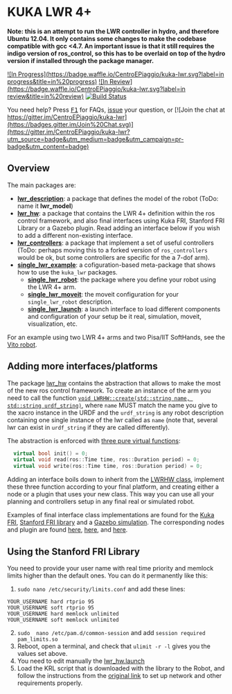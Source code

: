 # KUKA LWR 4+ 

**Note: this is an attempt to run the LWR controller in hydro, and therefore Ubuntu 12.04. It only contains some changes to make the codebase compatible with gcc <4.7. An important issue is that it still requires the indigo version of ros_control, so this has to be overlaid on top of the hydro version if installed through the package manager.**

[![In Progress](https://badge.waffle.io/CentroEPiaggio/kuka-lwr.svg?label=in progress&title=in%20progress)](http://waffle.io/CentroEPiaggio/kuka-lwr) [![In Review](https://badge.waffle.io/CentroEPiaggio/kuka-lwr.svg?label=in review&title=in%20review)](http://waffle.io/CentroEPiaggio/kuka-lwr) [![Build Status](https://travis-ci.org/CentroEPiaggio/kuka-lwr.svg?branch=master)](https://travis-ci.org/CentroEPiaggio/kuka-lwr)

You need help? Press [<kbd>F1</kbd>](https://github.com/CentroEPiaggio/kuka-lwr/issues?utf8=%E2%9C%93&q=label%3Aquestion+) for FAQs, [issue](https://github.com/CentroEPiaggio/kuka-lwr/issues) your question, or [![Join the chat at https://gitter.im/CentroEPiaggio/kuka-lwr](https://badges.gitter.im/Join%20Chat.svg)](https://gitter.im/CentroEPiaggio/kuka-lwr?utm_source=badge&utm_medium=badge&utm_campaign=pr-badge&utm_content=badge)

## Overview

The main packages are:
- [__lwr_description__](lwr_description): a package that defines the model of the robot (ToDo: name it __lwr_model__)
- [__lwr_hw__](lwr_hw): a package that contains the LWR 4+ definition within the ros control framework, and also final interfaces using Kuka FRI, Stanford FRI Library or a Gazebo plugin. Read adding an interface below if you wish to add a different non-existing interface. 
- [__lwr_controllers__](lwr_controllers): a package that implement a set of useful controllers (ToDo: perhaps moving this to a forked version of `ros_controllers` would be ok, but some controllers are specific for the a 7-dof arm).
- [__single_lwr_example__](single_lwr_example): a cofiguration-based meta-package that shows how to use the `kuka_lwr` packages.
	- [__single_lwr_robot__](single_lwr_example/single_lwr_robot): the package where you define your robot using the LWR 4+ arm.
	- [__single_lwr_moveit__](single_lwr_example/single_lwr_moveit): the moveit configuration for your `single_lwr_robot` description.
	- [__single_lwr_launch__](single_lwr_example/single_lwr_launch): a launch interface to load different components and configuration of your setup be it real, simulation, moveit, visualization, etc.

For an example using two LWR 4+ arms and two Pisa/IIT SoftHands, see the [Vito robot](https://github.com/CentroEPiaggio/vito-robot).

## Adding more interfaces/platforms

The package [lwr_hw](lwr_hw) contains the abstraction that allows to make the most of the new ros control framework. To create an instance of the arm you need to call the function [`void LWRHW::create(std::string name, std::string urdf_string)`](lwr_hw/include/lwr_hw/lwr_hw.h#L40), where `name` MUST match the name you give to the xacro instance in the URDF and the `urdf_string` is any robot description containing one single instance of the lwr called as `name` (note that, several lwr can exist in `urdf_string` if they are called differently).

The abstraction is enforced with [three pure virtual functions](lwr_hw/include/lwr_hw/lwr_hw.h#L61-L64):
``` c++
  virtual bool init() = 0;
  virtual void read(ros::Time time, ros::Duration period) = 0;
  virtual void write(ros::Time time, ros::Duration period) = 0;
```

Adding an interface boils down to inherit from the [LWRHW class](lwr_hw/include/lwr_hw/lwr_hw.h#L33), implement these three function according to your final platform, and creating either a node or a plugin that uses your new class. This way you can use all your planning and controllers setup in any final real or simulated robot.

Examples of final interface class implementations are found for the [Kuka FRI](lwr_hw/include/lwr_hw/lwr_hw_fri.hpp), [Stanford FRI library](lwr_hw/include/lwr_hw/lwr_hw_fril.hpp) and a [Gazebo simulation](lwr_hw/include/lwr_hw/lwr_hw_gazebo.hpp). The corresponding nodes and plugin are found [here](lwr_hw/src/lwr_hw_fri_node.cpp), [here](lwr_hw/src/lwr_hw_fril_node.cpp), and [here](lwr_hw/src/lwr_hw_gazebo_plugin.cpp).

## Using the Stanford FRI Library

You need to provide your user name with real time priority and memlock limits higher than the default ones. You can do it permanently like this:

1. `sudo nano /etc/security/limits.conf` and add these lines: 
```
YOUR_USERNAME hard rtprio 95
YOUR_USERNAME soft rtprio 95
YOUR_USERNAME hard memlock unlimited
YOUR_USERNAME soft memlock unlimited
```
2. `sudo  nano /etc/pam.d/common-session` and add `session required pam_limits.so`
3. Reboot, open a terminal, and check that `ulimit -r -l` gives you the values set above.
4. You need to edit manually the [lwr_hw.launch](lwr_hw/launch/lwr_hw.launch)
5. Load the KRL script that is downloaded with the library to the Robot, and follow the instructions from the [original link](http://cs.stanford.edu/people/tkr/fri/html/) to set up network and other requirements properly.
